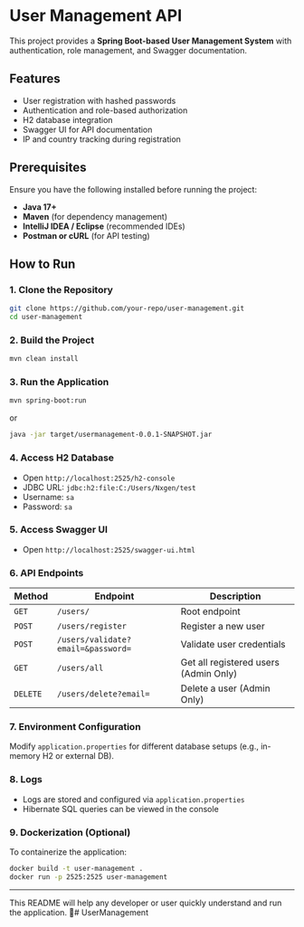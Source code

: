 # User Management API  

This project provides a **Spring Boot-based User Management System** with authentication, role management, and Swagger documentation.  

## Features  
- User registration with hashed passwords  
- Authentication and role-based authorization  
- H2 database integration  
- Swagger UI for API documentation  
- IP and country tracking during registration  

## Prerequisites  
Ensure you have the following installed before running the project:  
- **Java 17+**  
- **Maven** (for dependency management)  
- **IntelliJ IDEA / Eclipse** (recommended IDEs)  
- **Postman or cURL** (for API testing)  

## How to Run  

### 1. Clone the Repository  
```bash
git clone https://github.com/your-repo/user-management.git
cd user-management
```

### 2. Build the Project  
```bash
mvn clean install
```

### 3. Run the Application  
```bash
mvn spring-boot:run
```
or  
```bash
java -jar target/usermanagement-0.0.1-SNAPSHOT.jar
```

### 4. Access H2 Database  
- Open `http://localhost:2525/h2-console`  
- JDBC URL: `jdbc:h2:file:C:/Users/Nxgen/test`  
- Username: `sa`  
- Password: `sa`  

### 5. Access Swagger UI  
- Open `http://localhost:2525/swagger-ui.html`  

### 6. API Endpoints  
| Method | Endpoint | Description |
|--------|---------|-------------|
| `GET` | `/users/` | Root endpoint |
| `POST` | `/users/register` | Register a new user |
| `POST` | `/users/validate?email=&password=` | Validate user credentials |
| `GET` | `/users/all` | Get all registered users (Admin Only) |
| `DELETE` | `/users/delete?email=` | Delete a user (Admin Only) |

### 7. Environment Configuration  
Modify `application.properties` for different database setups (e.g., in-memory H2 or external DB).

### 8. Logs  
- Logs are stored and configured via `application.properties`  
- Hibernate SQL queries can be viewed in the console  

### 9. Dockerization (Optional)  
To containerize the application:  
```bash
docker build -t user-management .
docker run -p 2525:2525 user-management
```

---

This README will help any developer or user quickly understand and run the application. 🚀# UserManagement
